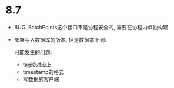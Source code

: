 # 8.7

- BUG: BatchPoints这个接口不是协程安全的, 需要在协程内单独构建
- 部署写入数据库的版本, 但是数据拿不到:
    
  可能发生的问题:
  
  - tag没对应上
  - timestamp的格式
  - 写数据的客户端